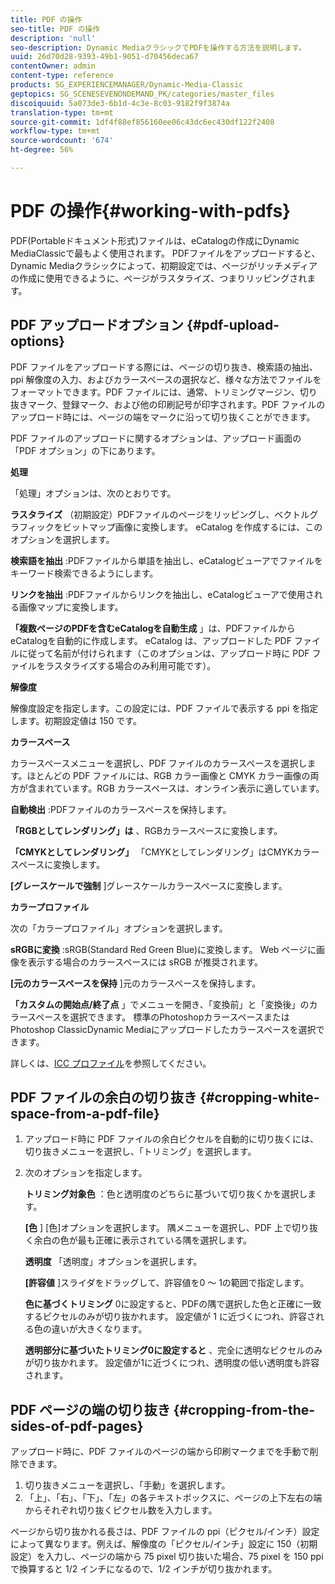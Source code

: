 ```yaml
---
title: PDF の操作
seo-title: PDF の操作
description: 'null'
seo-description: Dynamic MediaクラシックでPDFを操作する方法を説明します。
uuid: 26d70d28-9393-49b1-9051-d70456deca67
contentOwner: admin
content-type: reference
products: SG_EXPERIENCEMANAGER/Dynamic-Media-Classic
geptopics: SG_SCENESEVENONDEMAND_PK/categories/master_files
discoiquuid: 5a073de3-6b1d-4c3e-8c03-9182f9f3874a
translation-type: tm+mt
source-git-commit: 1df4f88ef856160ee06c43dc6ec430df122f2408
workflow-type: tm+mt
source-wordcount: '674'
ht-degree: 56%

---
```



# PDF の操作{#working-with-pdfs}

PDF(Portableドキュメント形式)ファイルは、eCatalogの作成にDynamic MediaClassicで最もよく使用されます。 PDFファイルをアップロードすると、Dynamic Mediaクラシックによって、初期設定では、ページがリッチメディアの作成に使用できるように、ページがラスタライズ、つまりリッピングされます。

## PDF アップロードオプション {#pdf-upload-options}

PDF ファイルをアップロードする際には、ページの切り抜き、検索語の抽出、ppi 解像度の入力、およびカラースペースの選択など、様々な方法でファイルをフォーマットできます。PDF ファイルには、通常、トリミングマージン、切り抜きマーク、登録マーク、および他の印刷記号が印字されます。PDF ファイルのアップロード時には、ページの端をマークに沿って切り抜くことができます。

PDF ファイルのアップロードに関するオプションは、アップロード画面の「PDF オプション」の下にあります。

**処理**

「処理」オプションは、次のとおりです。

**ラスタライズ** （初期設定）PDFファイルのページをリッピングし、ベクトルグラフィックをビットマップ画像に変換します。 eCatalog を作成するには、このオプションを選択します。

**検索語を抽出** :PDFファイルから単語を抽出し、eCatalogビューアでファイルをキーワード検索できるようにします。

**リンクを抽出** :PDFファイルからリンクを抽出し、eCatalogビューアで使用される画像マップに変換します。

**「複数ページのPDFを含むeCatalogを自動生成** 」は、PDFファイルからeCatalogを自動的に作成します。 eCatalog は、アップロードした PDF ファイルに従って名前が付けられます（このオプションは、アップロード時に PDF ファイルをラスタライズする場合のみ利用可能です）。

**解像度**

解像度設定を指定します。この設定には、PDF ファイルで表示する ppi を指定します。初期設定値は 150 です。

**カラースペース**

カラースペースメニューを選択し、PDF ファイルのカラースペースを選択します。ほとんどの PDF ファイルには、RGB カラー画像と CMYK カラー画像の両方が含まれています。RGB カラースペースは、オンライン表示に適しています。

**自動検出** :PDFファイルのカラースペースを保持します。

**「RGBとしてレンダリング」は** 、RGBカラースペースに変換します。

**「CMYKとしてレンダリング」** 「CMYKとしてレンダリング」はCMYKカラースペースに変換します。

**[グレースケールで強制** ]グレースケールカラースペースに変換します。

**カラープロファイル**

次の「カラープロファイル」オプションを選択します。

**sRGBに変換** :sRGB(Standard Red Green Blue)に変換します。 Web ページに画像を表示する場合のカラースペースには sRGB が推奨されます。

**[元のカラースペースを保持** ]元のカラースペースを保持します。

**「カスタムの開始点/終了点** 」でメニューを開き、「変換前」と「変換後」のカラースペースを選択できます。 標準のPhotoshopカラースペースまたはPhotoshop ClassicDynamic Mediaにアップロードしたカラースペースを選択できます。

詳しくは、[ICC プロファイル](icc-profiles.md#icc_profiles)を参照してください。

## PDF ファイルの余白の切り抜き {#cropping-white-space-from-a-pdf-file}

1. アップロード時に PDF ファイルの余白ピクセルを自動的に切り抜くには、切り抜きメニューを選択し、「トリミング」を選択します。
1. 次のオプションを指定します。

   **トリミング対象色** ：色と透明度のどちらに基づいて切り抜くかを選択します。

   **[色** ] [色]オプションを選択します。 隅メニューを選択し、PDF 上で切り抜く余白の色が最も正確に表示されている隅を選択します。

   **透明度** 「透明度」オプションを選択します。

   **[許容値** ]スライダをドラッグして、許容値を0 ～ 1の範囲で指定します。

   **色に基づくトリミング** 0に設定すると、PDFの隅で選択した色と正確に一致するピクセルのみが切り抜かれます。 設定値が 1 に近づくにつれ、許容される色の違いが大きくなります。

   **透明部分に基づいたトリミング0に設定すると** 、完全に透明なピクセルのみが切り抜かれます。 設定値が1に近づくにつれ、透明度の低い透明度も許容されます。

## PDF ページの端の切り抜き {#cropping-from-the-sides-of-pdf-pages}

アップロード時に、PDF ファイルのページの端から印刷マークまでを手動で削除できます。

1. 切り抜きメニューを選択し、「手動」を選択します。
1. 「上」、「右」、「下」、「左」の各テキストボックスに、ページの上下左右の端からそれぞれ切り抜くピクセル数を入力します。

ページから切り抜かれる長さは、PDF ファイルの ppi（ピクセル/インチ）設定によって異なります。例えば、解像度の「ピクセル/インチ」設定に 150（初期設定）を入力し、ページの端から 75 pixel 切り抜いた場合、75 pixel を 150 ppi で換算すると 1/2 インチになるので、1/2 インチが切り抜かれます。
